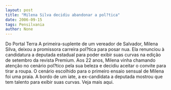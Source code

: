 ```yaml
---
layout: post
title: "Milena Silva decidiu abandonar a pol?tica"
date: 2006-09-15
tags: Pensilvania
author: None
---
```

Do Portal Terra
A primeira-suplente de um vereador de Salvador, Milena Silva, deixou a promissora carreira pol?tica para posar nua. Ela renunciou à candidatura a deputada estadual para poder exibir suas curvas na edição de setembro da revista Premium. 
Aos 22 anos, Milena vinha chamando atenção no cenário pol?tico pela sua beleza e decidiu aceitar o convite para tirar a roupa. 
O cenário escolhido para o primeiro ensaio sensual de Milena foi uma praia. A bordo de um iate, a ex-candidata a deputada mostrou que tem talento para exibir suas curvas.
Veja mais aqui. 